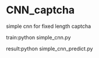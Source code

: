 # CNN_captcha
simple cnn for fixed length captcha

train:python simple_cnn.py
        
result:python simple_cnn_predict.py
